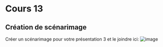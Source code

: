 # Cours 13
## Création de scénarimage
Créer un scénarimage pour votre présentation 3 et le joindre ici: ![image](https://user-images.githubusercontent.com/112108001/206060863-fd4f6d81-75b4-45c2-b7e9-817319e55a78.png)




